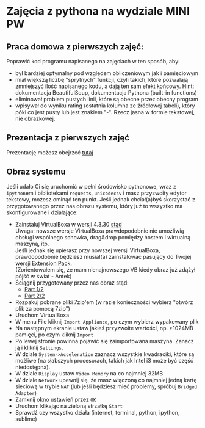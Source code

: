 # Zajęcia z pythona na wydziale MINI PW

## Praca domowa z pierwszych zajęć:  
Poprawić kod programu napisanego na zajęciach w ten sposób, aby:

- był bardziej optymalny pod względem obliczeniowym jak i pamięciowym
- miał większą liczbę "sprytnych" funkcji, czyli takich, które pozwalają
  zmniejszyć ilość napisanego kodu, a dają ten sam efekt końcowy. Hint:
  dokumentacja BeautifulSoup, dokumentacja Pythona (built-in functions)
- eliminował problem pustych linii, które są obecne przez obecny program
- wpisywał do wyniku rating (ostatnia kolumna ze źródłowej tabeli), który póki
  co jest pusty lub jest znakiem "-". Rzecz jasna w formie tekstowej, nie
  obrazkowej.

## Prezentacja z pierwszych zajęć
Prezentację możesz obejrzeć [tutaj](http://balor.pl/zajecia_python/prez/#/)

## Obraz systemu
Jeśli udało Ci się uruchomić w pełni środowisko pythonowe, wraz z `ipython`em i
bibliotekami `requests`, `unicodecsv` i masz przyzwoity edytor tekstowy, możesz
ominąć ten punkt. Jeśli jednak chciał(a)byś skorzystać z przygotowanego przez
nas obrazu systemu, który już to wszystko ma skonfigurowane i działające:

- Zainstaluj VirtualBoxa w wersji 4.3.30
  [stąd](https://www.virtualbox.org/wiki/Download_Old_Builds_4_3)<br>
  Uwaga: nowsze wersje VirtualBoxa prawdopodobnie nie umożliwią obsługi
  wspólnego schowka, drag&drop pomiędzy hostem i wirtualną maszyną, itp.<br>
  Jeśli jednak się upierasz przy nowszej wersji VirtualBoxa, prawdopodobnie
  będziesz musiał(a) zainstalować pasujący do Twojej wersji
  [Extension Pack](https://www.virtualbox.org/wiki/Downloads).<br>
  (Zorientowałem się, że mam nienajnowszego VB kiedy obraz już zdążył pójść w świat - Antek)
- Ściągnij przygotowany przez nas obraz stąd:
    - [Part 1/2](http://we.tl/7y0PuG7zzs)
    - [Part 2/2](http://we.tl/KbsQURCZtl)
- Rozpakuj pobrane pliki 7zip'em (w razie konieczności wybierz "otwórz plik za
  pomocą 7zip")
- Uruchom VirtualBoxa
- W menu File kliknij `Import Appliance`, po czym wybierz wypakowany plik
- Na następnym ekranie ustaw jakieś przyzwoite wartości, np. >1024MB pamięci,
  po czym kliknij `Import`
- Po lewej stronie powinna pojawić się zaimportowana maszyna. Zanacz ją i
  kliknij `Settings`.
- W dziale `System->Acceleration` zaznacz wszystkie kwadraciki, które są
  możliwe (na słabszych procesorach, takich jak Intel i3 może być część
  niedostępna).
- W dziale `Display` ustaw `Video Memory` na co najmniej 32MB
- W dziale `Network` upewnij się, że masz włączoną co najmniej jedną kartę
  sieciową w trybie `NAT` (lub jeśli będziesz mieć problemy, spróbuj `Bridged
  Adapter`)
- Zamknij okno ustawień przez `OK`
- Uruchom klikając na zieloną strzałkę `Start`
- Sprawdź czy wszystko działa (internet, terminal, python, ipython, sublime)
